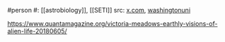 #person 
#: [[astrobiology]], [[SETI]] 
src: [x.com](https://x.com/abvsm), [washingtonuni](https://astro.washington.edu/people/victoria-meadows) 

https://www.quantamagazine.org/victoria-meadows-earthly-visions-of-alien-life-20180605/


